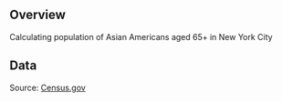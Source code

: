 ## Overview

Calculating population of Asian Americans aged 65+ in New York City

## Data

Source: [Census.gov](https://www.census.gov/data/tables/time-series/demo/popest/2010s-counties-detail.html#par_textimage_1383669527)